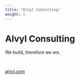 ```yaml
---
title: "Alvyl Consulting"
weight: 1
---
```


# Alvyl Consulting

We build, therefore we are.

<br>

[alvyl.com](https://alvyl.com)
